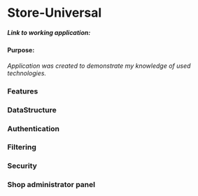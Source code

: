 
# Store-Universal
##### Link to working application: 
#### Purpose:
_Application was created to demonstrate my knowledge of used technologies._

### Features

### DataStructure

### Authentication 

### Filtering 

### Security

### Shop administrator panel

